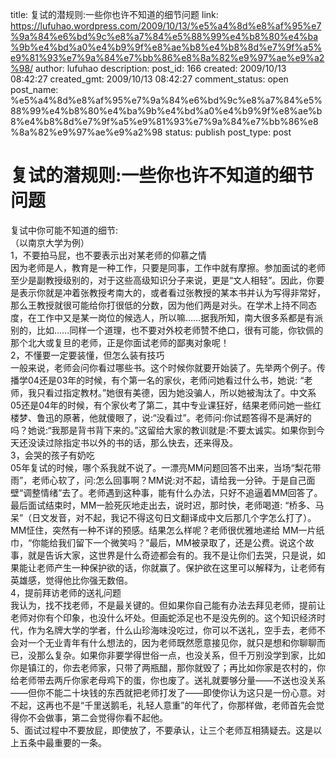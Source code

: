 title: 复试的潜规则:一些你也许不知道的细节问题
link: https://lufuhao.wordpress.com/2009/10/13/%e5%a4%8d%e8%af%95%e7%9a%84%e6%bd%9c%e8%a7%84%e5%88%99%e4%b8%80%e4%ba%9b%e4%bd%a0%e4%b9%9f%e8%ae%b8%e4%b8%8d%e7%9f%a5%e9%81%93%e7%9a%84%e7%bb%86%e8%8a%82%e9%97%ae%e9%a2%98/
author: lufuhao
description: 
post_id: 166
created: 2009/10/13 08:42:27
created_gmt: 2009/10/13 08:42:27
comment_status: open
post_name: %e5%a4%8d%e8%af%95%e7%9a%84%e6%bd%9c%e8%a7%84%e5%88%99%e4%b8%80%e4%ba%9b%e4%bd%a0%e4%b9%9f%e8%ae%b8%e4%b8%8d%e7%9f%a5%e9%81%93%e7%9a%84%e7%bb%86%e8%8a%82%e9%97%ae%e9%a2%98
status: publish
post_type: post

# 复试的潜规则:一些你也许不知道的细节问题

复试中你可能不知道的细节:  
（以南京大学为例）  
1，不要拍马屁，也不要表示出对某老师的仰慕之情  
因为老师是人，教育是一种工作，只要是同事，工作中就有摩擦。参加面试的老师至少是副教授级别的，对于这些高级知识分子来说，更是“文人相轻”。因此，你要是表示你就是冲着张教授考南大的，或者看过张教授的某本书并认为写得非常好，那么王教授就很可能给你打很低的分数，因为他们两是对头。在学术上持不同态度，在工作中又是某一岗位的候选人，所以嘛……据我所知，南大很多系都是有派别的，比如……同样一个道理，也不要对外校老师赞不绝口，很有可能，你钦佩的那个北大或复旦的老师，正是你面试老师的鄙夷对象呢！  
2，不懂要一定要装懂，但怎么装有技巧  
一般来说，老师会问你看过哪些书。这个时候你就要开始装了。先举两个例子。传播学04还是03年的时候，有个第一名的家伙，老师问她看过什么书，她说: “老师，我只看过指定教材。”她很有美德，因为她没骗人，所以她被淘汰了。中文系05还是04年的时候，有个家伙考了第二，其中专业课狂好，结果老师问她一些红楼梦、鲁迅的原著，他就傻眼了，说:“没看过”。老师问:你试题答得不是满好的吗？她说:“我那是背书背下来的。”这留给大家的教训就是:不要太诚实。如果你到今天还没读过除指定书以外的书的话，那么快去，还来得及。  
3，会哭的孩子有奶吃  
05年复试的时候，哪个系我就不说了。一漂亮MM问题回答不出来，当场“梨花带雨”，老师心软了，问:怎么回事啊？MM说:对不起，请给我一分钟。于是自己面壁“调整情绪”去了。老师遇到这种事，能有什么办法，只好不追逼着MM回答了。最后面试结束时，MM一脸死灰地走出去，说时迟，那时快，老师喝道: “桥多、马呆”（日文发音，对不起，我记不得这句日文翻译成中文后那几个字怎么打了）。MM怔住，突然有一种不详的预感。结果怎么样呢？老师很优雅地递给 MM一片纸巾，“你能给我们留下一个微笑吗？”最后，MM被录取了，还是公费。说这个故事，就是告诉大家，这世界是什么奇迹都会有的。我不是让你们去哭，只是说，如果能让老师产生一种保护欲的话，你就赢了。保护欲在这里可以解释为，让老师有英雄感，觉得他比你强无数倍。  
4，提前拜访老师的送礼问题  
我认为，找不找老师，不是最关键的。但如果你自己能有办法去拜见老师，提前让老师对你有个印象，也没什么坏处。但画蛇添足也不是没先例的。这个知识经济时代，作为名牌大学的学者，什么山珍海味没吃过，你可以不送礼，空手去，老师不会对一个无业青年有什么想法的，因为老师既然愿意接见你，就只是想和你聊聊而已，没那么复杂。如果你非要学得世俗一点，也没关系，但千万别没学到家，比如你是镇江的，你去老师家，只带了两瓶醋，那你就毁了；再比如你家是农村的，你给老师带去两斤你家老母鸡下的蛋，你也废了。送礼就要够分量——不送也没关系——但你不能二十块钱的东西就把老师打发了——即使你认为这只是一份心意。对不起，这再也不是“千里送鹅毛，礼轻人意重”的年代了，你那样做，老师首先会觉得你不会做事，第二会觉得你看不起他。  
5、面试过程中不要放屁，即使放了，不要承认，让三个老师互相猜疑去。这是以上五条中最重要的一条。
